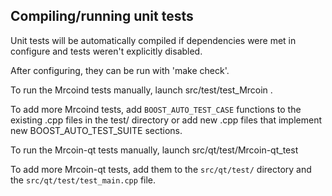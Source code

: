 Compiling/running unit tests
------------------------------------

Unit tests will be automatically compiled if dependencies were met in configure
and tests weren't explicitly disabled.

After configuring, they can be run with 'make check'.

To run the Mrcoind tests manually, launch src/test/test_Mrcoin .

To add more Mrcoind tests, add `BOOST_AUTO_TEST_CASE` functions to the existing
.cpp files in the test/ directory or add new .cpp files that
implement new BOOST_AUTO_TEST_SUITE sections.

To run the Mrcoin-qt tests manually, launch src/qt/test/Mrcoin-qt_test

To add more Mrcoin-qt tests, add them to the `src/qt/test/` directory and
the `src/qt/test/test_main.cpp` file.
